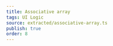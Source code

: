 ```yaml
---
title: Associative array
tags: UI Logic
source: extracted/associative-array.ts
publish: true
order: 8
---
```

